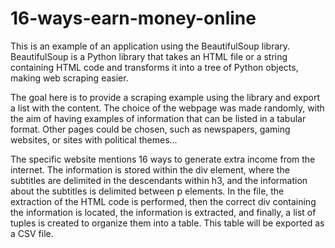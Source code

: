 # 16-ways-earn-money-online
This is an example of an application using the BeautifulSoup library. BeautifulSoup is a Python library that takes an HTML file or a string containing HTML code and transforms it into a tree of Python objects, making web scraping easier.

The goal here is to provide a scraping example using the library and export a list with the content. The choice of the webpage was made randomly, with the aim of having examples of information that can be listed in a tabular format. Other pages could be chosen, such as newspapers, gaming websites, or sites with political themes... 


The specific website mentions 16 ways to generate extra income from the internet. The information is stored within the div element, where the subtitles are delimited in the descendants within h3, and the information about the subtitles is delimited between p elements. In the file, the extraction of the HTML code is performed, then the correct div containing the information is located, the information is extracted, and finally, a list of tuples is created to organize them into a table. This table will be exported as a CSV file.
